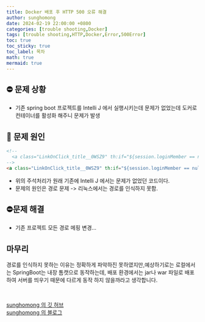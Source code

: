 ```yaml
---
title: Docker 배포 후 HTTP 500 오류 해결
author: sunghomong
date: 2024-02-19 22:00:00 +0800
categories: [trouble shooting,Docker]
tags: [trouble shooting,HTTP,Docker,Error,500Error]
toc: true
toc_sticky: true
toc_label: 목차
math: true
mermaid: true
---
```


## ⛔ 문제 상황

- 기존 spring boot 프로젝트를 Intelli J 에서 실행시키는데 문제가 없었는데 도커로 컨테이너를 활성화 해주니 문제가 발생

## 🧐 문제 원인

```html
<!-- 
  <a class="LinkOnClick_title__0WSZ9" th:if="${session.loginMember == null}" th:href="@{/login}">로그인</a> 
-->
<a class="LinkOnClick_title__0WSZ9" th:if="${session.loginMember == null}" th:href="@{login}">로그인</a>
```

- 위의 주석처리가 원래 기존에 Intelli J 에서는 문제가 없었던 코드이다.
- 문제의 원인은 경로 문제 -> 리눅스에서는 경로를 인식하지 못함.

## ⛔문제 해결

- 기존 프로젝트 모든 경로 메핑 변경...

## 마무리

경로를 인식하지 못하는 이유는 정확하게 파악하진 못하였지만,예상하기로는 로컬에서는 SpringBoot는 내장 톰캣으로 동작하는데, 배포 환경에서는 jar나 war 파일로 배포하여 서버를 띄우기 때문에 다르게 동작 하지 않을까라고 생각합니다.

<br>

[sunghomong 의 깃 허브](https://github.com/sunghomong) <br>
[sunghomong 의 블로그](https://sunghomong.github.io/)